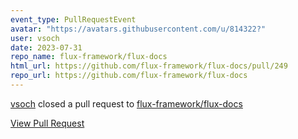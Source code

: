 ```yaml
---
event_type: PullRequestEvent
avatar: "https://avatars.githubusercontent.com/u/814322?"
user: vsoch
date: 2023-07-31
repo_name: flux-framework/flux-docs
html_url: https://github.com/flux-framework/flux-docs/pull/249
repo_url: https://github.com/flux-framework/flux-docs
---
```


<a href='https://github.com/vsoch' target='_blank'>vsoch</a> closed a pull request to <a href='https://github.com/flux-framework/flux-docs' target='_blank'>flux-framework/flux-docs</a>

<a href='https://github.com/flux-framework/flux-docs/pull/249' target='_blank'>View Pull Request</a>